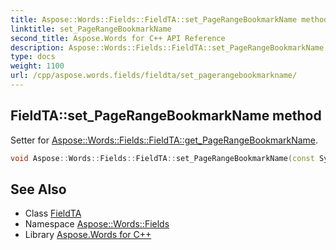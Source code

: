 ```yaml
---
title: Aspose::Words::Fields::FieldTA::set_PageRangeBookmarkName method
linktitle: set_PageRangeBookmarkName
second_title: Aspose.Words for C++ API Reference
description: Aspose::Words::Fields::FieldTA::set_PageRangeBookmarkName method. Setter for Aspose::Words::Fields::FieldTA::get_PageRangeBookmarkName in C++.
type: docs
weight: 1100
url: /cpp/aspose.words.fields/fieldta/set_pagerangebookmarkname/
---
```

## FieldTA::set_PageRangeBookmarkName method


Setter for [Aspose::Words::Fields::FieldTA::get_PageRangeBookmarkName](../get_pagerangebookmarkname/).

```cpp
void Aspose::Words::Fields::FieldTA::set_PageRangeBookmarkName(const System::String &value)
```

## See Also

* Class [FieldTA](../)
* Namespace [Aspose::Words::Fields](../../)
* Library [Aspose.Words for C++](../../../)
